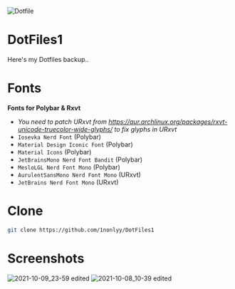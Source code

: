![Dotfile](https://user-images.githubusercontent.com/88080186/136683691-387b4688-8cc1-4cc7-9428-296bae1d73c7.png)

# DotFiles1

Here's my Dotfiles backup..

# Fonts
<b>Fonts for Polybar & Rxvt</b>
 * *You need to patch URxvt from https://aur.archlinux.org/packages/rxvt-unicode-truecolor-wide-glyphs/
  to fix glyphs in URxvt*
 * `Iosevka Nerd Font` (Polybar)
 * `Material Design Iconic Font` (Polybar)
 * `Material Icons` (Polybar)
 * `JetBrainsMono Nerd Font Bandit` (Polybar)
 * `MesloLGL Nerd Font Mono` (Polybar)
 * `AurulentSansMono Nerd Font Mono` (URxvt)
 * `JetBrains Nerd Font Mono` (URxvt)

# Clone
``` sh
git clone https://github.com/1nonlyy/DotFiles1

```

# Screenshots
![2021-10-09_23-59 edited](https://user-images.githubusercontent.com/88080186/136665775-8f06ff99-906d-487a-b96e-7ce26c93855d.png)
![2021-10-08_10-39 edited](https://user-images.githubusercontent.com/88080186/136665777-dbe4cd94-85dc-4312-9809-d96e75ef2226.png)









 
